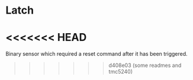# Latch
<<<<<<< HEAD
=======

Binary sensor which required a reset command after it has been triggered.
>>>>>>> d408e03 (some readmes and tmc5240)
